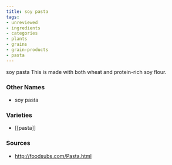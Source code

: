 ```yaml
---
title: soy pasta
tags:
- unreviewed
- ingredients
- categories
- plants
- grains
- grain-products
- pasta
---
```

soy pasta This is made with both wheat and protein-rich soy flour.

### Other Names

* soy pasta

### Varieties

* [[pasta]]

### Sources
* http://foodsubs.com/Pasta.html
